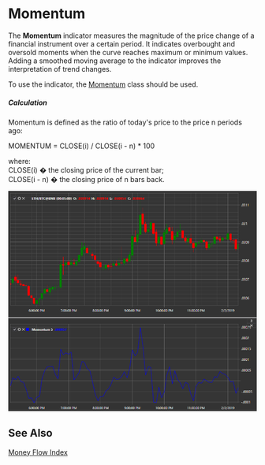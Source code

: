# Momentum

The **Momentum** indicator measures the magnitude of the price change of a financial instrument over a certain period. It indicates overbought and oversold moments when the curve reaches maximum or minimum values. Adding a smoothed moving average to the indicator improves the interpretation of trend changes.

To use the indicator, the [Momentum](xref:StockSharp.Algo.Indicators.Momentum) class should be used.
##### Calculation
  
Momentum is defined as the ratio of today's price to the price n periods ago:
 
MOMENTUM = CLOSE(i) / CLOSE(i - n) * 100  

where:  
CLOSE(i) � the closing price of the current bar;  
CLOSE(i - n) � the closing price of n bars back.  


![IndicatorMomentum](../../../../images/indicatormomentum.png)

## See Also

[Money Flow Index](money_flow_index.md)
